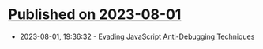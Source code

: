 # [Published on 2023-08-01](index.md)

* [2023-08-01, 19:36:32](https://lobste.rs/s/ly33up/evading_javascript_anti_debugging) - [Evading JavaScript Anti-Debugging Techniques](https://www.nullpt.rs/evading-anti-debugging-techniques)
